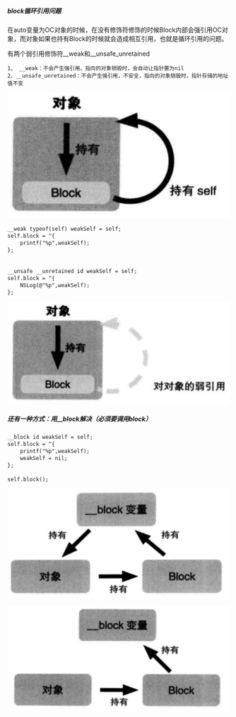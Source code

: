 ##### block循环引用问题

在auto变量为OC对象的时候，在没有修饰符修饰的时候Block内部会强引用OC对象，而对象如果也持有Block的时候就会造成相互引用，也就是循环引用的问题。

有两个弱引用修饰符__weak和__unsafe_unretained

```
1、 __weak：不会产生强引用，指向的对象销毁时，会自动让指针置为nil
2、__unsafe_unretained：不会产生强引用，不安全，指向的对象销毁时，指针存储的地址值不变
```

![](img/block-循环引用01.png)

```
__weak typeof(self) weakSelf = self;
self.block = ^{
    printf("%p",weakSelf);
};


__unsafe __unretained id weakSelf = self;
self.block = ^{
    NSLog(@"%p",weakSelf);
};
```

![](img/block-循环引用02.png)

##### 还有一种方式：用__block解决（必须要调用block）

```
__block id weakSelf = self;
self.block = ^{
    printf("%p",weakSelf);
    weakSelf = nil;
};

self.block();
```

![](img/block-循环引用03.png)

![](img/block-循环引用04.png)
